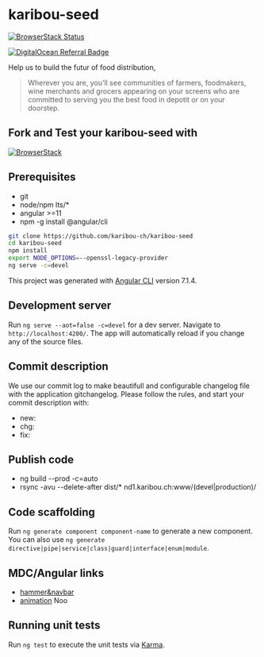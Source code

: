 # karibou-seed

[![BrowserStack Status](https://automate.browserstack.com/badge.svg?badge_key=TWlJalpaN0djek82WllpaFgxN2JHdEdNZHU1UGgyb2tNeUJjNGY1QWllZz0tLXFiaXFkTXhJT3ZrM3AxVTB6a3U5Z3c9PQ==--ad4aa6b309d0f55e8a43ab47a468d089b5d9cb86)](https://automate.browserstack.com/public-build/TWlJalpaN0djek82WllpaFgxN2JHdEdNZHU1UGgyb2tNeUJjNGY1QWllZz0tLXFiaXFkTXhJT3ZrM3AxVTB6a3U5Z3c9PQ==--ad4aa6b309d0f55e8a43ab47a468d089b5d9cb86)

[![DigitalOcean Referral Badge](https://web-platforms.sfo2.digitaloceanspaces.com/WWW/Badge%202.svg)](https://www.digitalocean.com/?refcode=e71158f2a644&utm_campaign=Referral_Invite&utm_medium=Referral_Program&utm_source=badge)

Help us to build the futur of food distribution,
> Wherever you are, you'll see communities of farmers, foodmakers, wine merchants and grocers appearing on your screens who are committed to serving you the best food in depotit or on your doorstep.

## Fork and Test your karibou-seed with
[![BrowserStack](https://user-images.githubusercontent.com/1422935/51529667-72d45d00-1e39-11e9-96b0-78bf6906aa4b.png)](https://browserStack.com)


## Prerequisites
* git
* node/npm lts/*
* angular >=11
* npm -g install @angular/cli

```bash
git clone https://github.com/karibou-ch/karibou-seed
cd karibou-seed
npm install
export NODE_OPTIONS=--openssl-legacy-provider
ng serve -c=devel
```

This project was generated with [Angular CLI](https://github.com/angular/angular-cli) version 7.1.4.

## Development server

Run `ng serve --aot=false -c=devel` for a dev server. Navigate to `http://localhost:4200/`. The app will automatically reload if you change any of the source files.

## Commit description
We use our commit log to make beautifull and configurable changelog file with the application gitchangelog.
Please follow the rules, and start your commit description with:
* new: 
* chg:
* fix:

## Publish code
* ng build --prod  -c=auto
* rsync -avu --delete-after  dist/* nd1.karibou.ch:www/(devel|production)/

## Code scaffolding

Run `ng generate component component-name` to generate a new component. You can also use `ng generate directive|pipe|service|class|guard|interface|enum|module`.

## MDC/Angular links
* [hammer&navbar](https://github.com/trimox/angular-mdc-web/issues/156) 
* [animation](https://material.angular.io/guide/getting-started#step-2-animations) Noo
## Running unit tests

Run `ng test` to execute the unit tests via [Karma](https://karma-runner.github.io).
